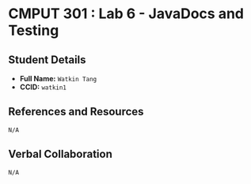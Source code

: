 # CMPUT 301 : Lab 6 - JavaDocs and Testing

## Student Details

- **Full Name:** `Watkin Tang`
- **CCID:** `watkin1`

## References and Resources

`N/A`

## Verbal Collaboration

`N/A`
